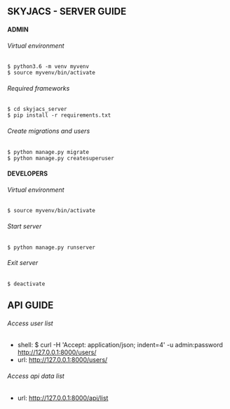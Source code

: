 
## SKYJACS - SERVER GUIDE

#### ADMIN
###### Virtual environment<br>
```
$ python3.6 -m venv myvenv
$ source myvenv/bin/activate
```
###### Required frameworks<br>
```
$ cd skyjacs_server
$ pip install -r requirements.txt
```
###### Create migrations and users<br>
```
$ python manage.py migrate
$ python manage.py createsuperuser
```

#### DEVELOPERS
###### Virtual environment<br>
```
$ source myvenv/bin/activate
```
###### Start server<br>
```
$ python manage.py runserver
```
###### Exit server
```
$ deactivate
```
## API GUIDE

###### Access user list<br>
- shell: $ curl -H 'Accept: application/json; indent=4' -u admin:password http://127.0.0.1:8000/users/
- url: http://127.0.0.1:8000/users/

###### Access api data list<br>
- url: http://127.0.0.1:8000/api/list
